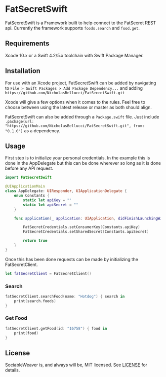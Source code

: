 # FatSecretSwift
FatSecretSwift is a Framework built to help connect to the FatSecret REST api. Currently the framework supports ```foods.search``` and ```food.get```.

## Requirements
Xcode 10.x or a Swift 4.2/5.x toolchain with Swift Package Manager.

## Installation

For use with an Xcode project, FatSecretSwift can be added by navigating to `File > Swift Packages > Add Package Dependency...` and adding `https://github.com/NicholasBellucci/FatSecretSwift.git`

Xcode will give a few options when it comes to the rules. Feel free to choose between using the latest release or master as both should align.

FatSecretSwift can also be added through a `Package.swift` file. Just include `.package(url: "https://github.com/NicholasBellucci/FatSecretSwift.git", from: "0.1.0")` as a dependency.


## Usage

First step is to initialize your personal credentials. In the example this is done in the AppDelegate but this can be done wherever so long as it is done before any API request.

``` swift
import FatSecretSwift

@UIApplicationMain
class AppDelegate: UIResponder, UIApplicationDelegate {
    enum Constants {
        static let apiKey = ""
        static let apiSecret = ""
    }

    func application(_ application: UIApplication, didFinishLaunchingWithOptions launchOptions: [UIApplication.LaunchOptionsKey: Any]?) -> Bool {

        FatSecretCredentials.setConsumerKey(Constants.apiKey)
        FatSecretCredentials.setSharedSecret(Constants.apiSecret)

        return true
    }
}
```

Once this has been done requests can be made by initializing the FatSecretClient.

``` Swift
let fatSecretClient = FatSecretClient()
```

### Search

``` Swift
fatSecretClient.searchFood(name: "Hotdog") { search in
    print(search.foods)
}
```

### Get Food

``` Swift
fatSecretClient.getFood(id: "16758") { food in
    print(food)
}
```

## License

SociableWeaver is, and always will be, MIT licensed. See [LICENSE](LICENSE) for details.

